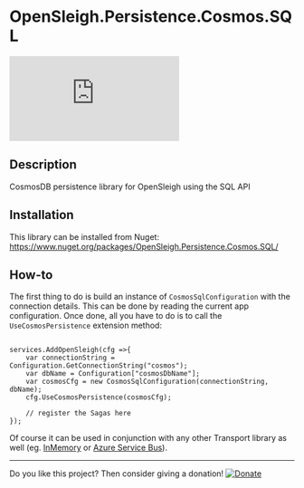 # OpenSleigh.Persistence.Cosmos.SQL
![Nuget](https://img.shields.io/nuget/v/OpenSleigh.Persistence.Cosmos.SQL?style=plastic)

## Description
CosmosDB persistence library for OpenSleigh using the SQL API

## Installation
This library can be installed from Nuget: https://www.nuget.org/packages/OpenSleigh.Persistence.Cosmos.SQL/

## How-to
The first thing to do is build an instance of `CosmosSqlConfiguration` with the connection details. This can be done by reading the current app configuration. Once done, all you have to do is to call the `UseCosmosPersistence` extension method:
```

services.AddOpenSleigh(cfg =>{ 
    var connectionString = Configuration.GetConnectionString("cosmos");
    var dbName = Configuration["cosmosDbName"];
    var cosmosCfg = new CosmosSqlConfiguration(connectionString, dbName);
    cfg.UseCosmosPersistence(cosmosCfg);
    
    // register the Sagas here
});
```

Of course it can be used in conjunction with any other Transport library as well (eg. [InMemory](https://www.nuget.org/packages/OpenSleigh.Persistence.InMemory/) or [Azure Service Bus](https://www.nuget.org/packages/OpenSleigh.Transport.AzureServiceBus/)).

---

Do you like this project? Then consider giving a donation! [![Donate](https://img.shields.io/badge/Donate-PayPal-green.svg)](https://www.paypal.com/donate?business=9F94U4GWN7YS6&currency_code=CAD&item_name=OpenSleigh)